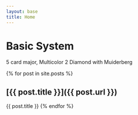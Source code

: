 ```yaml
---
layout: base
title: Home
---
```


# Basic System
5 card major, Multicolor 2 Diamond with Muiderberg

{% for post in site.posts %}
## [{{ post.title }}]({{ post.url }}) 
{{ post.title }}
{% endfor %}
